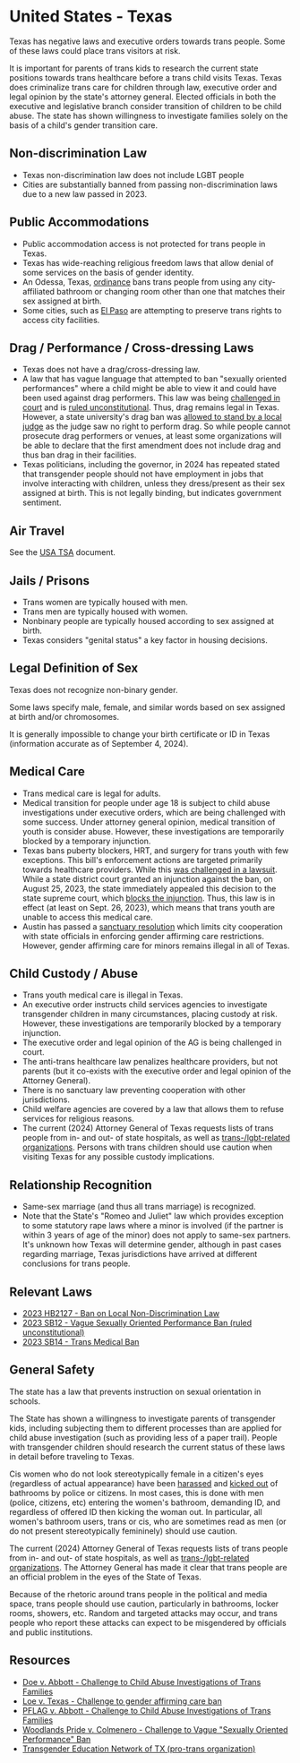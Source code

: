 # United States - Texas

Texas has negative laws and executive orders towards trans people. Some of
these laws could place trans visitors at risk.

It is important for parents of trans kids to research the current state
positions towards trans healthcare before a trans child visits Texas.
Texas does criminalize trans care for children through law, executive order
and legal opinion by the state's attorney general.
Elected officials in both the executive and legislative branch consider
transition of children to be child abuse. The state has shown willingness to
investigate families solely on the basis of a child's gender transition
care.

## Non-discrimination Law

 * Texas non-discrimination law does not include LGBT people
 * Cities are substantially banned from passing non-discrimination laws
   due to a new law passed in 2023.

## Public Accommodations

 * Public accommodation access is not protected for trans people in
   Texas.
 * Texas has wide-reaching religious freedom laws that allow denial of
   some services on the basis of gender identity.
 * An Odessa, Texas, [ordinance](https://www.odessa-tx.gov/AgendaCenter/ViewFile/Agenda/_10222024-757)
   bans trans people from using any city-affiliated bathroom or changing
   room other than one that matches their sex assigned at birth.
 * Some cities, such as [El
 Paso](https://www.ktsm.com/news/city-council-oks-2-resolutions-to-promote-transgender-rights/)
   are attempting to preserve trans rights to access city facilities.

## Drag / Performance / Cross-dressing Laws

 * Texas does not have a drag/cross-dressing law.
 * A law that has vague language that attempted to ban "sexually oriented
   performances" where a child might be able to view it and could have been
   used against drag performers. This law was being [challenged in
   court](https://www.aclutx.org/en/cases/woodlands-pride-inc-et-al-v-angela-colmenero-et-al)
   and is [ruled
   unconstitutional](https://storage.courtlistener.com/recap/gov.uscourts.txsd.1928300/gov.uscourts.txsd.1928300.94.0.pdf).
   Thus, drag remains legal in Texas.  However, a state university's
   drag ban was [allowed to
   stand by a local judge](https://storage.courtlistener.com/recap/gov.uscourts.txnd.374677/gov.uscourts.txnd.374677.59.0.pdf?utm_source=substack&utm_medium=email)
   as the judge saw no right to perform drag. So while people cannot
   prosecute drag performers or venues, at least some organizations will be
   able to declare that the first amendment does not include drag and thus 
   ban drag in their facilities.
 * Texas politicians, including the governor, in 2024 has repeated
   stated that transgender people should not have employment in jobs
   that involve interacting with children, unless they dress/present as
   their sex assigned at birth. This is not legally binding, but
   indicates government sentiment.

## Air Travel

See the [USA TSA](notes/tsa.md) document.

## Jails / Prisons

 * Trans women are typically housed with men.
 * Trans men are typically housed with women.
 * Nonbinary people are typically housed according to sex assigned at birth.
 * Texas considers "genital status" a key factor in housing decisions.

## Legal Definition of Sex

Texas does not recognize non-binary gender.

Some laws specify male, female, and similar words based on sex assigned
at birth and/or chromosomes.

It is generally impossible to change your birth certificate or ID in
Texas (information accurate as of September 4, 2024).

## Medical Care

 * Trans medical care is legal for adults.
 * Medical transition for people under age 18 is subject to child abuse
   investigations under executive orders, which are being challenged
   with some success. Under attorney general opinion, medical transition
   of youth is consider abuse.  However, these investigations are temporarily
   blocked by a temporary injunction.
 * Texas bans puberty blockers, HRT, and surgery for trans youth with few
   exceptions. This bill's enforcement actions are targeted primarily towards
   healthcare providers. While this [was challenged in a
   lawsuit](https://www.aclu.org/press-releases/texas-families-and-medical-providers-sue-texas-to-block-dangerous-transgender-youth-medical-care-ban).
   While a state district court granted an injunction against the ban,
   on August 25, 2023, the state immediately appealed this decision to the
   state supreme court, which [blocks the
   injunction](https://www.texastribune.org/2023/08/25/texas-transgender-kids-health-care-lawsuit/).
   Thus, this law is in effect (at least on Sept. 26, 2023), which means
   that trans youth are unable to access this medical care.
 * Austin has passed a [sanctuary
   resolution](https://services.austintexas.gov/edims/document.cfm?id=427444)
   which limits city cooperation with state officials in enforcing
   gender affirming care restrictions. However, gender affirming care
   for minors remains illegal in all of Texas.

## Child Custody / Abuse

 * Trans youth medical care is illegal in Texas.
 * An executive order instructs child services agencies to investigate
   transgender children in many circumstances, placing custody at risk.
   However, these investigations are temporarily blocked by a temporary
   injunction.
 * The executive order and legal opinion of the AG is being challenged
   in court.
 * The anti-trans healthcare law penalizes healthcare providers, but not
   parents (but it co-exists with the executive order and legal opinion of
   the Attorney General).
 * There is no sanctuary law preventing cooperation with other
   jurisdictions.
 * Child welfare agencies are covered by a law that allows them to
   refuse services for religious reasons.
 * The current (2024) Attorney General of Texas requests lists of trans
   people from in- and out- of state hospitals, as well as
   [trans-/lgbt-related
   organizations](https://www.erininthemorning.com/p/retaliation-texas-ag-paxton-demands).
   Persons with trans children should use caution when visiting Texas
   for any possible custody implications.

## Relationship Recognition

 * Same-sex marriage (and thus all trans marriage) is recognized.
 * Note that the State's "Romeo and Juliet" law which provides exception
   to some statutory rape laws where a minor is involved (if the partner is
   within 3 years of age of the minor) does not apply to same-sex
   partners. It's unknown how Texas will determine gender, although in
   past cases regarding marriage, Texas jurisdictions have arrived at
   different conclusions for trans people.

## Relevant Laws

 * [2023 HB2127 - Ban on Local Non-Discrimination Law](https://legiscan.com/TX/text/HB2127/id/2814366)
 * [2023 SB12 - Vague Sexually Oriented Performance Ban (ruled unconstitutional)](https://capitol.texas.gov/BillLookup/History.aspx?LegSess=88R&Bill=SB12)
 * [2023 SB14 - Trans Medical Ban](https://legiscan.com/TX/text/SB14/id/2811355)

## General Safety

The state has a law that prevents instruction on sexual orientation
in schools.

The State has shown a willingness to investigate parents of transgender
kids, including subjecting them to different processes than are applied
for child abuse investigation (such as providing less of a paper trail).
People with transgender children should research the current status of
these laws in detail before traveling to Texas.

Cis women who do not look stereotypically female in a citizen's eyes
(regardless of actual appearance) have been [harassed](https://www.dallasobserver.com/news/self-appointed-bathroom-cop-catches-dallas-woman-using-womens-restroom-8259104)
and [kicked out](https://www.reddit.com/r/actuallesbians/comments/pdio76/dragged_out_of_bathroom/)
of bathrooms by police or citizens.  In most cases, this is done with men
(police, citizens, etc) entering the women's bathroom, demanding ID, and
regardless of offered ID then kicking the woman out. In particular,
all women's bathroom users, trans or cis, who are sometimes read as men
(or do not present stereotypically femininely) should use caution.

The current (2024) Attorney General of Texas requests lists of trans
people from in- and out- of state hospitals, as well as
[trans-/lgbt-related
organizations](https://www.erininthemorning.com/p/retaliation-texas-ag-paxton-demands).
The Attorney General has made it clear that trans people are an official
problem in the eyes of the State of Texas.

Because of the rhetoric around trans people in the political and media
space, trans people should use caution, particularly in bathrooms,
locker rooms, showers, etc.  Random and targeted attacks may occur, and
trans people who report these attacks can expect to be misgendered by
officials and public institutions.

## Resources

 * [Doe v. Abbott - Challenge to Child Abuse Investigations of Trans Families](https://www.aclu.org/cases/doe-v-abbott)
 * [Loe v. Texas - Challenge to gender affirming care
   ban](https://www.aclu.org/press-releases/texas-families-and-medical-providers-sue-texas-to-block-dangerous-transgender-youth-medical-care-ban)
 * [PFLAG v. Abbott - Challenge to Child Abuse Investigations of Trans Families](https://lambdalegal.org/case/pflag-v-abbott/)
 * [Woodlands Pride v. Colmenero - Challenge to Vague "Sexually Oriented Performance" Ban](https://www.aclutx.org/en/cases/woodlands-pride-inc-et-al-v-angela-colmenero-et-al)
 * [Transgender Education Network of TX (pro-trans organization)](https://www.transtexas.org/)
